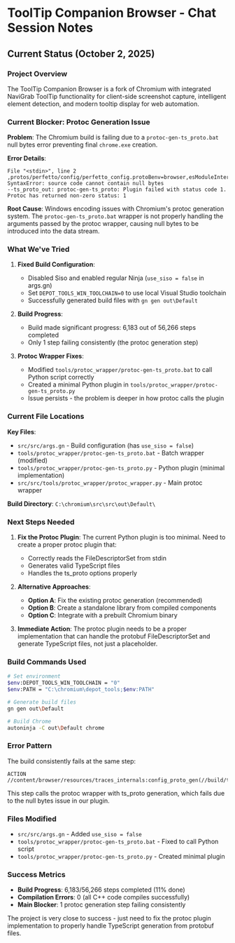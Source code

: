 # ToolTip Companion Browser - Chat Session Notes

## Current Status (October 2, 2025)

### Project Overview
The ToolTip Companion Browser is a fork of Chromium with integrated NaviGrab ToolTip functionality for client-side screenshot capture, intelligent element detection, and modern tooltip display for web automation.

### Current Blocker: Protoc Generation Issue

**Problem**: The Chromium build is failing due to a `protoc-gen-ts_proto.bat` null bytes error preventing final `chrome.exe` creation.

**Error Details**:
```
File "<stdin>", line 2
,protos/perfetto/config/perfetto_config.protoBenv=browser,esModuleInterop=true,importSuffix=.js,useOptionals=all
SyntaxError: source code cannot contain null bytes
--ts_proto_out: protoc-gen-ts_proto: Plugin failed with status code 1.
Protoc has returned non-zero status: 1
```

**Root Cause**: Windows encoding issues with Chromium's protoc generation system. The `protoc-gen-ts_proto.bat` wrapper is not properly handling the arguments passed by the protoc wrapper, causing null bytes to be introduced into the data stream.

### What We've Tried

1. **Fixed Build Configuration**: 
   - Disabled Siso and enabled regular Ninja (`use_siso = false` in args.gn)
   - Set `DEPOT_TOOLS_WIN_TOOLCHAIN=0` to use local Visual Studio toolchain
   - Successfully generated build files with `gn gen out\Default`

2. **Build Progress**: 
   - Build made significant progress: 6,183 out of 56,266 steps completed
   - Only 1 step failing consistently (the protoc generation step)

3. **Protoc Wrapper Fixes**:
   - Modified `tools/protoc_wrapper/protoc-gen-ts_proto.bat` to call Python script correctly
   - Created a minimal Python plugin in `tools/protoc_wrapper/protoc-gen-ts_proto.py`
   - Issue persists - the problem is deeper in how protoc calls the plugin

### Current File Locations

**Key Files**:
- `src/src/args.gn` - Build configuration (has `use_siso = false`)
- `tools/protoc_wrapper/protoc-gen-ts_proto.bat` - Batch wrapper (modified)
- `tools/protoc_wrapper/protoc-gen-ts_proto.py` - Python plugin (minimal implementation)
- `src/src/tools/protoc_wrapper/protoc_wrapper.py` - Main protoc wrapper

**Build Directory**: `C:\chromium\src\src\out\Default\`

### Next Steps Needed

1. **Fix the Protoc Plugin**: The current Python plugin is too minimal. Need to create a proper protoc plugin that:
   - Correctly reads the FileDescriptorSet from stdin
   - Generates valid TypeScript files
   - Handles the ts_proto options properly

2. **Alternative Approaches**:
   - **Option A**: Fix the existing protoc generation (recommended)
   - **Option B**: Create a standalone library from compiled components
   - **Option C**: Integrate with a prebuilt Chromium binary

3. **Immediate Action**: The protoc plugin needs to be a proper implementation that can handle the protobuf FileDescriptorSet and generate TypeScript files, not just a placeholder.

### Build Commands Used

```bash
# Set environment
$env:DEPOT_TOOLS_WIN_TOOLCHAIN = "0"
$env:PATH = "C:\chromium\depot_tools;$env:PATH"

# Generate build files
gn gen out\Default

# Build Chrome
autoninja -C out\Default chrome
```

### Error Pattern
The build consistently fails at the same step:
```
ACTION //content/browser/resources/traces_internals:config_proto_gen(//build/toolchain/win:win_clang_x64)
```

This step calls the protoc wrapper with ts_proto generation, which fails due to the null bytes issue in our plugin.

### Files Modified
- `src/src/args.gn` - Added `use_siso = false`
- `tools/protoc_wrapper/protoc-gen-ts_proto.bat` - Fixed to call Python script
- `tools/protoc_wrapper/protoc-gen-ts_proto.py` - Created minimal plugin

### Success Metrics
- **Build Progress**: 6,183/56,266 steps completed (11% done)
- **Compilation Errors**: 0 (all C++ code compiles successfully)
- **Main Blocker**: 1 protoc generation step failing consistently

The project is very close to success - just need to fix the protoc plugin implementation to properly handle TypeScript generation from protobuf files.
